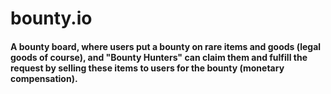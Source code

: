 # bounty.io
#### A bounty board, where users put a bounty on rare items and goods (legal goods of course), and "Bounty Hunters" can claim them and fulfill the request by selling these items to users for the bounty (monetary compensation).
